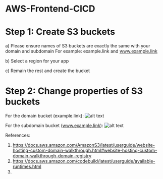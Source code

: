 # AWS-Frontend-CICD

# Step 1: Create S3 buckets

a) Please ensure names of S3 buckets are exactly the same with your domain and subdomain
   For example: example.link and www.example.link

b) Select a region for your app

c) Remain the rest and create the bucket

# Step 2: Change properties of S3 buckets

For the domain bucket (example.link):
![alt text](https://github.com/andy-she-hoi/AWS-Frontend-CICD/blob/main/Image/s3_properties_1.jpg?raw=true)

For the subdomain bucket (www.example.link):
![alt text](https://github.com/andy-she-hoi/AWS-Frontend-CICD/blob/main/Image/s3_properties_2.jpg?raw=true)

References:
1) https://docs.aws.amazon.com/AmazonS3/latest/userguide/website-hosting-custom-domain-walkthrough.html#website-hosting-custom-domain-walkthrough-domain-registry
2) https://docs.aws.amazon.com/codebuild/latest/userguide/available-runtimes.html
3) 
